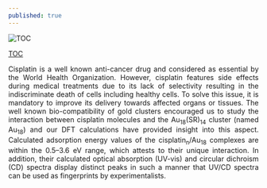 ```yaml
---
published: true
---
```

![TOC](/blog/img/TOC_Au18.png "TOC")

[TOC](https://pubs.rsc.org/en/content/articlelanding/2017/cp/c7cp04452f#!divAbstract "TOC")

<div style="text-align: justify"> Cisplatin is a well known anti-cancer drug and considered as essential by the World Health Organization. However, cisplatin features side effects during medical treatments due to its lack of selectivity resulting in the indiscriminate death of cells including healthy cells. To solve this issue, it is mandatory to improve its delivery towards affected organs or tissues. The well known bio-compatibility of gold clusters encouraged us to study the interaction between cisplatin molecules and the Au<sub>18</sub>(SR)<sub>14</sub> cluster (named Au<sub>18</sub>) and our DFT calculations have provided insight into this aspect. Calculated adsorption energy values of the cisplatin<sub>n</sub>/Au<sub>18</sub> complexes are within the 0.5–3.6 eV range, which attests to their unique interaction. In addition, their calculated optical absorption (UV-vis) and circular dichroism (CD) spectra display distinct peaks in such a manner that UV/CD spectra can be used as fingerprints by experimentalists. </div>
